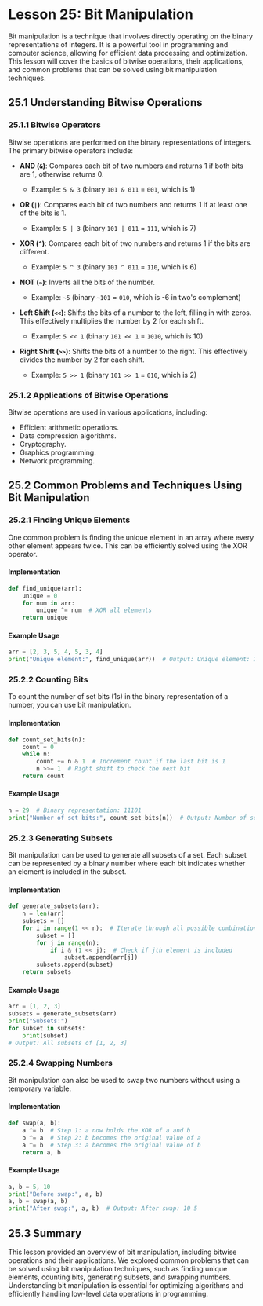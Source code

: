 # Lesson 25: Bit Manipulation

Bit manipulation is a technique that involves directly operating on the binary representations of integers. It is a powerful tool in programming and computer science, allowing for efficient data processing and optimization. This lesson will cover the basics of bitwise operations, their applications, and common problems that can be solved using bit manipulation techniques.

## 25.1 Understanding Bitwise Operations

### 25.1.1 Bitwise Operators
Bitwise operations are performed on the binary representations of integers. The primary bitwise operators include:

- **AND (`&`)**: Compares each bit of two numbers and returns 1 if both bits are 1, otherwise returns 0.
  - Example: `5 & 3` (binary `101 & 011` = `001`, which is 1)
  
- **OR (`|`)**: Compares each bit of two numbers and returns 1 if at least one of the bits is 1.
  - Example: `5 | 3` (binary `101 | 011` = `111`, which is 7)

- **XOR (`^`)**: Compares each bit of two numbers and returns 1 if the bits are different.
  - Example: `5 ^ 3` (binary `101 ^ 011` = `110`, which is 6)

- **NOT (`~`)**: Inverts all the bits of the number.
  - Example: `~5` (binary `~101` = `010`, which is -6 in two's complement)

- **Left Shift (`<<`)**: Shifts the bits of a number to the left, filling in with zeros. This effectively multiplies the number by 2 for each shift.
  - Example: `5 << 1` (binary `101 << 1` = `1010`, which is 10)

- **Right Shift (`>>`)**: Shifts the bits of a number to the right. This effectively divides the number by 2 for each shift.
  - Example: `5 >> 1` (binary `101 >> 1` = `010`, which is 2)

### 25.1.2 Applications of Bitwise Operations
Bitwise operations are used in various applications, including:
- Efficient arithmetic operations.
- Data compression algorithms.
- Cryptography.
- Graphics programming.
- Network programming.

## 25.2 Common Problems and Techniques Using Bit Manipulation

### 25.2.1 Finding Unique Elements
One common problem is finding the unique element in an array where every other element appears twice. This can be efficiently solved using the XOR operator.

#### Implementation
```python
def find_unique(arr):
    unique = 0
    for num in arr:
        unique ^= num  # XOR all elements
    return unique
```

#### Example Usage
```python
arr = [2, 3, 5, 4, 5, 3, 4]
print("Unique element:", find_unique(arr))  # Output: Unique element: 2
```

### 25.2.2 Counting Bits
To count the number of set bits (1s) in the binary representation of a number, you can use bit manipulation.

#### Implementation
```python
def count_set_bits(n):
    count = 0
    while n:
        count += n & 1  # Increment count if the last bit is 1
        n >>= 1  # Right shift to check the next bit
    return count
```

#### Example Usage
```python
n = 29  # Binary representation: 11101
print("Number of set bits:", count_set_bits(n))  # Output: Number of set bits: 4
```

### 25.2.3 Generating Subsets
Bit manipulation can be used to generate all subsets of a set. Each subset can be represented by a binary number where each bit indicates whether an element is included in the subset.

#### Implementation
```python
def generate_subsets(arr):
    n = len(arr)
    subsets = []
    for i in range(1 << n):  # Iterate through all possible combinations
        subset = []
        for j in range(n):
            if i & (1 << j):  # Check if jth element is included
                subset.append(arr[j])
        subsets.append(subset)
    return subsets
```

#### Example Usage
```python
arr = [1, 2, 3]
subsets = generate_subsets(arr)
print("Subsets:")
for subset in subsets:
    print(subset)
# Output: All subsets of [1, 2, 3]
```

### 25.2.4 Swapping Numbers
Bit manipulation can also be used to swap two numbers without using a temporary variable.

#### Implementation
```python
def swap(a, b):
    a ^= b  # Step 1: a now holds the XOR of a and b
    b ^= a  # Step 2: b becomes the original value of a
    a ^= b  # Step 3: a becomes the original value of b
    return a, b
```

#### Example Usage
```python
a, b = 5, 10
print("Before swap:", a, b)
a, b = swap(a, b)
print("After swap:", a, b)  # Output: After swap: 10 5
```

## 25.3 Summary

This lesson provided an overview of bit manipulation, including bitwise operations and their applications. We explored common problems that can be solved using bit manipulation techniques, such as finding unique elements, counting bits, generating subsets, and swapping numbers. Understanding bit manipulation is essential for optimizing algorithms and efficiently handling low-level data operations in programming.